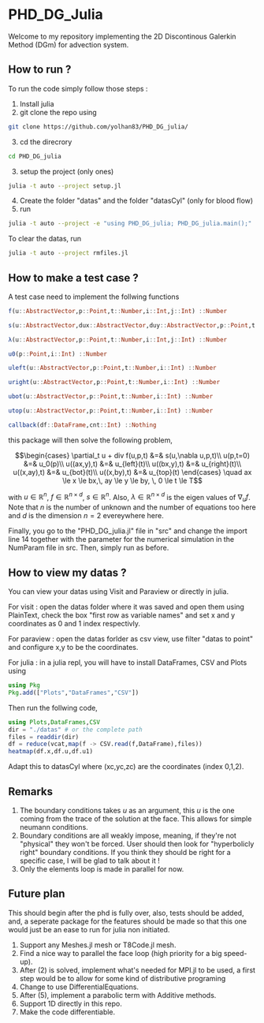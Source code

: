 # PHD_DG_Julia

Welcome to my repository implementing the 2D Discontinous Galerkin Method (DGm) for advection system.

## How to run ?

To run the code simply follow those steps :

1. Install julia
2. git clone the repo using 
```bash 
git clone https://github.com/yolhan83/PHD_DG_julia/
```
3. cd the direcrory
```bash 
cd PHD_DG_julia
```
3. setup the project (only ones) 
```bash
julia -t auto --project setup.jl
```
4. Create the folder "datas" and the folder "datasCyl" (only for blood flow)
5. run 
```bash 
julia -t auto --project -e "using PHD_DG_julia; PHD_DG_julia.main();"
```

To clear the datas, 
run 
```bash 
julia -t auto --project rmfiles.jl
```

## How to make a test case ?

A test case need to implement the follwing functions

```julia
f(u::AbstractVector,p::Point,t::Number,i::Int,j::Int) ::Number

s(u::AbstractVector,dux::AbstractVector,duy::AbstractVector,p::Point,t::Number,i::Int) ::Number

λ(u::AbstractVector,p::Point,t::Number,i::Int,j::Int) ::Number

u0(p::Point,i::Int) ::Number

uleft(u::AbstractVector,p::Point,t::Number,i::Int) ::Number

uright(u::AbstractVector,p::Point,t::Number,i::Int) ::Number

ubot(u::AbstractVector,p::Point,t::Number,i::Int) ::Number

utop(u::AbstractVector,p::Point,t::Number,i::Int) ::Number

callback(df::DataFrame,cnt::Int) ::Nothing
```

this package will then solve the following problem,
```math
\begin{cases}
    \partial_t u + div f(u,p,t) &=& s(u,\nabla u,p,t)\\
    u(p,t=0) &=& u_0(p)\\
    u((ax,y),t) &=& u_{left}(t)\\
    u((bx,y),t) &=& u_{right}(t)\\
    u((x,ay),t) &=& u_{bot}(t)\\
    u((x,by),t) &=& u_{top}(t)
\end{cases} \quad  ax \le x \le bx,\, ay \le y \le by, \, 0 \le t \le T
```
with $u\in \mathbb{R}^n$, $f\in \mathbb{R}^{n\times d}$, $s\in \mathbb{R}^n$. Also, $\lambda \in \mathbb{R}^{n\times d}$ is the eigen values of $\nabla_u f$. Note that $n$ is the number of unknown and the number of equations too here and $d$ is the dimension $n=2$ evereywhere here.


Finally, you go to the "PHD_DG_julia.jl" file in "src" and change the import line 14 together with the parameter for the numerical simulation in the NumParam file in src. Then, simply run as before.

## How to view my datas ?

You can view your datas using Visit and Paraview or directly in julia.

For visit : open the datas folder where it was saved and open them using PlainText, check the box "first row as variable names" and set x and y coordinates as 0 and 1 index respectivly. 

For paraview : open the datas forlder as csv view, use filter "datas to point" and configure x,y to be the coordinates.

For julia : in a julia repl, you will have to install DataFrames, CSV and Plots using
```julia
using Pkg
Pkg.add(["Plots","DataFrames","CSV"])
```
Then run the follwing code,
```julia
using Plots,DataFrames,CSV
dir = "./datas" # or the complete path
files = readdir(dir)
df = reduce(vcat,map(f -> CSV.read(f,DataFrame),files))
heatmap(df.x,df.u,df.u1)
```

Adapt this to datasCyl where (xc,yc,zc) are the coordinates (index 0,1,2).

## Remarks

1. The boundary conditions takes $u$ as an argument, this $u$ is the one coming from the trace of the solution at the face. This allows for simple neumann conditions.
2. Boundary conditions are all weakly impose, meaning, if they're not "physical" they won't be forced. User should then look for "hyperbolicly right" boundary conditions. If you think they should be right for a specific case, I will be glad to talk about it !
3. Only the elements loop is made in parallel for now.

## Future plan

This should begin after the phd is fully over, also, tests should be added, and, a seperate package for the features should be made so that this one would just be an ease to run for julia non initiated.

1. Support any Meshes.jl mesh or T8Code.jl mesh.
2. Find a nice way to parallel the face loop (high priority for a big speed-up).
3. After (2) is solved, implement what's needed for MPI.jl to be used, a first step would be to allow for some kind of distributive programing
4. Change to use DifferentialEquations.
5. After (5), implement a parabolic term with Additive methods.
6. Support 1D directly in this repo.
7. Make the code differentiable.